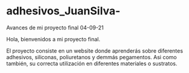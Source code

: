 # adhesivos_JuanSilva-
Avances de mi proyecto final 04-09-21

Hola, bienvenidos a mi proyecto final.

El proyecto consiste en un website donde aprenderás sobre diferentes adhesivos, siliconas, poliuretanos y demmás pegamentos. 
Asi como también, su correcta utilización en diferentes materiales o sustratos. 
